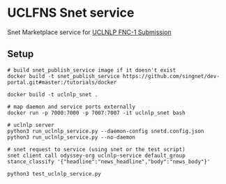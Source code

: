 # UCLFNS Snet service 

Snet Marketplace service for [UCLNLP FNC-1 Submission](https://mr.cs.ucl.ac.uk/)

## Setup

	# build snet_publish_service image if it doesn't exist
	docker build -t snet_publish_service https://github.com/singnet/dev-portal.git#master:/tutorials/docker

	docker build -t uclnlp_snet .
	
	# map daemon and service ports externally
	docker run -p 7000:7000 -p 7007:7007 -it uclnlp_snet bash

	# uclnlp server
	python3 run_uclnlp_service.py --daemon-config snetd.config.json
	python3 run_uclnlp_service.py --no-daemon

	# snet request to service (using snet or the test script)
	snet client call odyssey-org uclnlp-service default_group stance_classify '{"headline":"news_headline","body":"news_body"}' 
	
	python3 test_uclnlp_service.py
